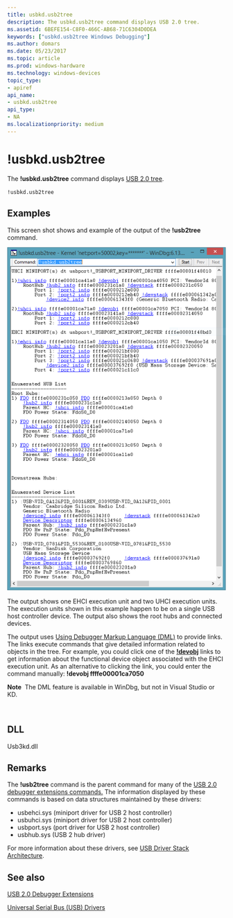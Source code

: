 ```yaml
---
title: usbkd.usb2tree
description: The usbkd.usb2tree command displays USB 2.0 tree.
ms.assetid: 6BEFE154-C8F0-466C-AB68-71C6304D0DEA
keywords: ["usbkd.usb2tree Windows Debugging"]
ms.author: domars
ms.date: 05/23/2017
ms.topic: article
ms.prod: windows-hardware
ms.technology: windows-devices
topic_type:
- apiref
api_name:
- usbkd.usb2tree
api_type:
- NA
ms.localizationpriority: medium
---
```


# !usbkd.usb2tree


The **!usbkd.usb2tree** command displays [USB 2.0 tree](usb-2-0-extensions.md#usb-2-tree).

```
!usbkd.usb2tree
```

## <span id="Examples"></span><span id="examples"></span><span id="EXAMPLES"></span>Examples


This screen shot shows and example of the output of the **!usb2tree** command.

![output of the !usbkd.usb2tree command showing uhci ehci information and an enumerated hub list](images/usb2tree01.png)

The output shows one EHCI execution unit and two UHCI execution units. The execution units shown in this example happen to be on a single USB host controller device. The output also shows the root hubs and connected devices.

The output uses [Using Debugger Markup Language (DML)](debugger-markup-language-commands.md) to provide links. The links execute commands that give detailed information related to objects in the tree. For example, you could click one of the [**!devobj**](-devobj.md) links to get information about the functional device object associated with the EHCI execution unit. As an alternative to clicking the link, you could enter the command manually: **!devobj ffffe00001ca7050**

**Note**  The DML feature is available in WinDbg, but not in Visual Studio or KD.

 

## <span id="DLL"></span><span id="dll"></span>DLL


Usb3kd.dll

Remarks
-------

The **!usb2tree** command is the parent command for many of the [USB 2.0 debugger extensions commands.](usb-2-0-extensions.md) The information displayed by these commands is based on data structures maintained by these drivers:

-   usbehci.sys (miniport driver for USB 2 host controller)
-   usbuhci.sys (miniport driver for USB 2 host controller)
-   usbport.sys (port driver for USB 2 host controller)
-   usbhub.sys (USB 2 hub driver)

For more information about these drivers, see [USB Driver Stack Architecture](http://go.microsoft.com/fwlink/p/?LinkId=251983).

## <span id="see_also"></span>See also


[USB 2.0 Debugger Extensions](usb-2-0-extensions.md)

[Universal Serial Bus (USB) Drivers](http://go.microsoft.com/fwlink/p?LinkID=227351)

 

 







